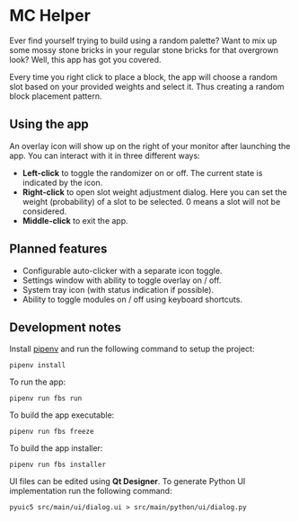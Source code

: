 # MC Helper

Ever find yourself trying to build using a random palette? Want to mix up some mossy stone bricks in your regular stone bricks for that overgrown look? Well, this app has got you covered.

Every time you right click to place a block, the app will choose a random slot based on your provided weights and select it. Thus creating a random block placement pattern.

## Using the app

An overlay icon will show up on the right of your monitor after launching the app. You can interact with it in three different ways:

* **Left-click** to toggle the randomizer on or off. The current state is indicated by the icon.
* **Right-click** to open slot weight adjustment dialog. Here you can set the weight (probability) of a slot to be selected. 0 means a slot will not be considered.
* **Middle-click** to exit the app.

## Planned features

* Configurable auto-clicker with a separate icon toggle.
* Settings window with ability to toggle overlay on / off.
* System tray icon (with status indication if possible).
* Ability to toggle modules on / off using keyboard shortcuts.

## Development notes

Install [pipenv](https://pipenv.pypa.io/en/latest/) and run the following command to setup the project:

``` 
pipenv install
```

To run the app:

``` 
pipenv run fbs run
```

To build the app executable:

``` 
pipenv run fbs freeze
```

To build the app installer:

``` 
pipenv run fbs installer
```

UI files can be edited using **Qt Designer**. To generate Python UI implementation run the following command:

```
pyuic5 src/main/ui/dialog.ui > src/main/python/ui/dialog.py
``` 
